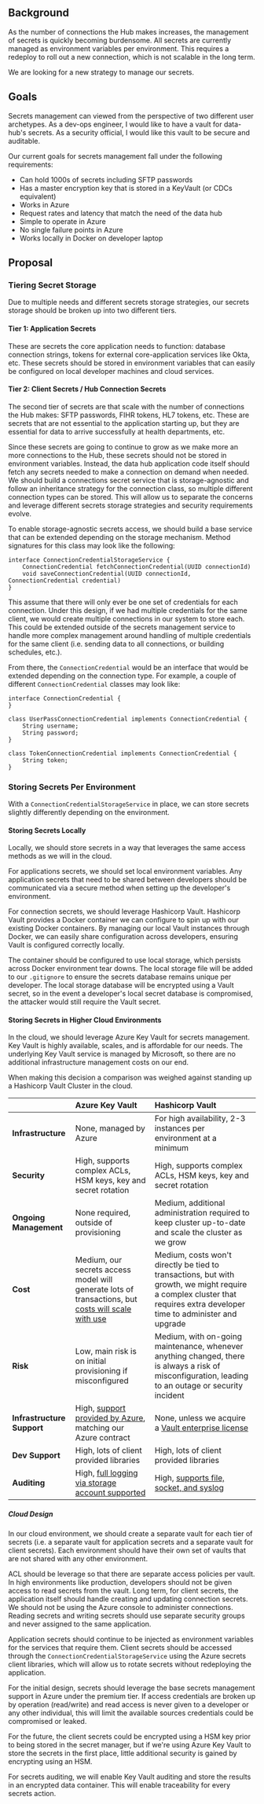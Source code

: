 ## Background

As the number of connections the Hub makes increases, the management of secrets is quickly becoming burdensome. All secrets are currently managed as environment variables per environment. This requires a redeploy to roll out a new connection, which is not scalable in the long term.

We are looking for a new strategy to manage our secrets.

## Goals

Secrets management can viewed from the perspective of two different user archetypes. As a dev-ops engineer, I would like to have a vault for data-hub's secrets. As a security official, I would like this vault to be secure and auditable.

Our current goals for secrets management fall under the following requirements:

- Can hold 1000s of secrets including SFTP passwords
- Has a master encryption key that is stored in a KeyVault (or CDCs equivalent)
- Works in Azure
- Request rates and latency that match the need of the data hub
- Simple to operate in Azure
- No single failure points in Azure
- Works locally in Docker on developer laptop


## Proposal

### Tiering Secret Storage

Due to multiple needs and different secrets storage strategies, our secrets storage should be broken up into two different tiers.

#### Tier 1: Application Secrets

These are secrets the core application needs to function: database connection strings, tokens for external core-application services like Okta, etc. These secrets should be stored in environment variables that can easily be configured on local developer machines and cloud services.

#### Tier 2: Client Secrets / Hub Connection Secrets

The second tier of secrets are that scale with the number of connections the Hub makes: SFTP passwords, FIHR tokens, HL7 tokens, etc. These are secrets that are not essential to the application starting up, but they are essential for data to arrive successfully at health departments, etc.

Since these secrets are going to continue to grow as we make more an more connections to the Hub, these secrets should not be stored in environment variables. Instead, the data hub application code itself should fetch any secrets needed to make a connection on demand when needed. We should build a connections secret service that is storage-agnostic and follow an inheritance strategy for the connection class, so multiple different connection types can be stored. This will allow us to separate the concerns and leverage different secrets storage strategies and security requirements evolve.

To enable storage-agnostic secrets access, we should build a base service that can be extended depending on the storage mechanism. Method signatures for this class may look like the following:

```
interface ConnectionCredentialStorageService {
    ConnectionCredential fetchConnectionCredential(UUID connectionId)
    void saveConnectionCredential(UUID connectionId, ConnectionCredential credential)
}
```

This assume that there will only ever be one set of credentials for each connection. Under this design, if we had multiple credentials for the same client, we would create multiple connections in our system to store each. This could be extended outside of the secrets management service to handle more complex management around handling of multiple credentials for the same client (i.e. sending data to all connections, or building schedules, etc.).

From there, the `ConnectionCredential` would be an interface that would be extended depending on the connection type. For example, a couple of different `ConnectionCredential` classes may look like:

```
interface ConnectionCredential {
}

class UserPassConnectionCredential implements ConnectionCredential {
    String username;
    String password;
}

class TokenConnectionCredential implements ConnectionCredential {
    String token;
}
```


### Storing Secrets Per Environment

With a `ConnectionCredentialStorageService` in place, we can store secrets slightly differently depending on the environment.

#### Storing Secrets Locally

Locally, we should store secrets in a way that leverages the same access methods as we will in the cloud.

For applications secrets, we should set local environment variables. Any application secrets that need to be shared between developers should be communicated via a secure method when setting up the developer's environment.

For connection secrets, we should leverage Hashicorp Vault. Hashicorp Vault provides a Docker container we can configure to spin up with our existing Docker containers. By managing our local Vault instances through Docker, we can easily share configuration across developers, ensuring Vault is configured correctly locally.

The container should be configured to use local storage, which persists across Docker environment tear downs. The local storage file will be added to our `.gitignore` to ensure the secrets database remains unique per developer. The local storage database will be encrypted using a Vault secret, so in the event a developer's local secret database is compromised, the attacker would still require the Vault secret.

#### Storing Secrets in Higher Cloud Environments

In the cloud, we should leverage Azure Key Vault for secrets management. Key Vault is highly available, scales, and is affordable for our needs. The underlying Key Vault service is managed by Microsoft, so there are no additional infrastructure management costs on our end.

When making this decision a comparison was weighed against standing up a Hashicorp Vault Cluster in the cloud.

|                            | Azure Key Vault                                                                                                                                     | Hashicorp Vault                                                                                                                                                        |
| -------------------------- | :-------------------------------------------------------------------------------------------------------------------------------------------------- | :--------------------------------------------------------------------------------------------------------------------------------------------------------------------- |
| **Infrastructure**         | None, managed by Azure                                                                                                                              | For high availability, 2-3 instances per environment at a minimum                                                                                                      |
| **Security**               | High, supports complex ACLs, HSM keys, key and secret rotation                                                                                      | High, supports complex ACLs, HSM keys, key and secret rotation                                                                                                         |
| **Ongoing Management**     | None required, outside of provisioning                                                                                                              | Medium, additional administration required to keep cluster up-to-date and scale the cluster as we grow                                                                 |
| **Cost**                   | Medium, our secrets access model will generate lots of transactions, but [costs will scale with use](../assets/cdc-secrets-cost-rough-estimate.pdf) | Medium, costs won't directly be tied to transactions, but with growth, we might require a complex cluster that requires extra developer time to administer and upgrade |
| **Risk**                   | Low, main risk is on initial provisioning if misconfigured                                                                                          | Medium, with on-going maintenance, whenever anything changed, there is always a risk of misconfiguration, leading to an outage or security incident                    |
| **Infrastructure Support** | High, [support provided by Azure](https://azure.microsoft.com/en-us/support/plans/), matching our Azure contract                                    | None, unless we acquire a [Vault enterprise license](https://www.hashicorp.com/products/vault/pricing)                                                                 |
| **Dev Support**            | High, lots of client provided libraries                                                                                                             | High, lots of client provided libraries                                                                                                                                |
| **Auditing**               | High, [full logging via storage account supported](https://docs.microsoft.com/en-us/azure/key-vault/general/logging?tabs=Vault)                     | High, [supports file, socket, and syslog](https://www.vaultproject.io/docs/audit)                                                                                      |

##### Cloud Design

In our cloud environment, we should create a separate vault for each tier of secrets (i.e. a separate vault for application secrets and a separate vault for client secrets). Each environment should have their own set of vaults that are not shared with any other environment.

ACL should be leverage so that there are separate access policies per vault. In high environments like production, developers should not be given access to read secrets from the vault. Long term, for client secrets, the application itself should handle creating and updating connection secrets. We should not be using the Azure console to administer connections. Reading secrets and writing secrets should use separate security groups and never assigned to the same application.

Application secrets should continue to be injected as environment variables for the services that require them. Client secrets should be accessed through the `ConnectionCredentialStorageService` using the Azure secrets client libraries, which will allow us to rotate secrets without redeploying the application.

For the initial design, secrets should leverage the base secrets management support in Azure under the premium tier. If access credentials are broken up by operation (read/write) and read access is never given to a developer or any other individual, this will limit the available sources credentials could be compromised or leaked.

For the future, the client secrets could be encrypted using a HSM key prior to being stored in the secret manager, but if we're using Azure Key Vault to store the secrets in the first place, little additional security is gained by encrypting using an HSM.

For secrets auditing, we will enable Key Vault auditing and store the results in an encrypted data container. This will enable traceability for every secrets action.